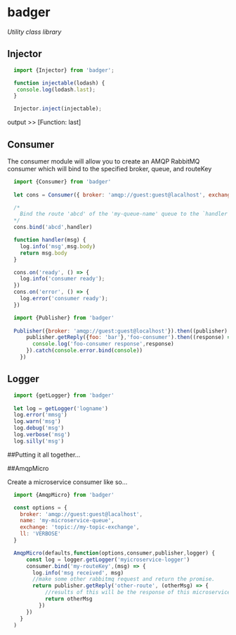 # badger

_Utility class library_

## Injector

````javascript
  import {Injector} from 'badger';

  function injectable(lodash) {
   console.log(lodash.last);
  }

  Injector.inject(injectable);
````
output >> [Function: last]

## Consumer

The consumer module will allow you to create an AMQP RabbitMQ consumer which will bind to the specified broker, queue, and routeKey

````javascript
  import {Consumer} from 'badger'
  
  let cons = Consumer({ broker: 'amqp://guest:guest@lacalhost', exchange: 'topic://my-topic-exchange', name: 'my-queue-name'})

  /* 
    Bind the route 'abcd' of the 'my-queue-name' queue to the `handler` function
  */
  cons.bind('abcd',handler)

  function handler(msg) {
    log.info('msg',msg.body)
    return msg.body
  }

  cons.on('ready', () => {
    log.info('consumer ready');
  })
  cons.on('error', () => {
    log.error('consumer ready');
  })
````

````javascript
  import {Publisher} from 'badger'
  
  Publisher({broker: 'amqp://guest:guest@localhost'}).then((publisher) => {
      publisher.getReply({foo: 'bar'},'foo-consumer').then((response) => {
        console.log('foo-consumer response',response)
      }).catch(console.error.bind(console))
    })
````

## Logger

````javascript
  import {getLogger} from 'badger'
  
  let log = getLogger('logname')
  log.error('mmsg')
  log.warn('msg')
  log.debug('msg')
  log.verbose('msg')
  log.silly('msg')
````

##Putting it all together...

##AmqpMicro

Create a microservice consumer like so...
````javascript
  import {AmqpMicro} from 'badger'

  const options = {
    broker: 'amqp://guest:guest@lacalhost',
    name: 'my-microservice-queue',
    exchange: 'topic://my-topic-exchange',
    ll: 'VERBOSE'
  }

  AmqpMicro(defaults,function(options,consumer,publisher,logger) {
      const log = logger.getLogger('myicroservice-logger')
      consumer.bind('my-routeKey',(msg) => {
        log.info('msg received', msg)
        //make some other rabbitmq request and return the promise.
        return publisher.getReply('other-route', (otherMsg) => {
            //results of this will be the response of this microservice request.
            return otherMsg
          })
      })
    }
  )
````